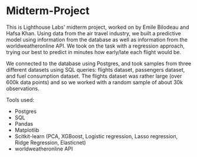# Midterm-Project
This is Lighthouse Labs' midterm project, worked on by Emile Bilodeau and Hafsa Khan. Using data from the air travel industry, we built a predictive model using information from the database as well as information from the worldweatheronline API. We took on the task with a regression approach, trying our best to predict in minutes how early/late each flight would be. 

We connected to the database using Postgres, and took samples from three different datasets using SQL queries: flights dataset, passengers dataset, and fuel consumption dataset. The flights dataset was rather large (over 600k data points) and so we worked with a random sample of about 30k observations.

Tools used:
* Postgres
* SQL
* Pandas
* Matplotlib
* Scitkit-learn (PCA, XGBoost, Logistic regression, Lasso regression, Ridge Regression, Elasticnet)
* worldweatheronline API
